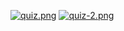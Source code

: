 [![quiz.png](https://i.postimg.cc/1Xm8v5jq/quiz.png)](https://postimg.cc/bD5YJ88y)
[![quiz-2.png](https://i.postimg.cc/XJcZKyQW/quiz-2.png)](https://postimg.cc/VrvLmvxZ)
